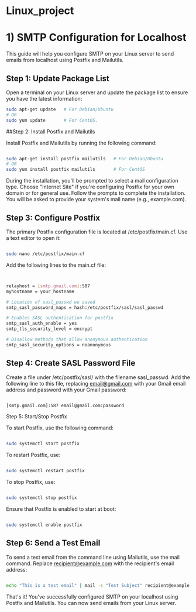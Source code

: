 # Linux_project


#  1) SMTP Configuration for Localhost

This guide will help you configure SMTP on your Linux server to send emails from localhost using Postfix and Mailutils.

## Step 1: Update Package List

Open a terminal on your Linux server and update the package list to ensure you have the latest information:

```bash
sudo apt-get update   # For Debian/Ubuntu
# OR
sudo yum update       # For CentOS.
```

##Step 2: Install Postfix and Mailutils

Install Postfix and Mailutils by running the following command:

```bash

sudo apt-get install postfix mailutils   # For Debian/Ubuntu
# OR
sudo yum install postfix mailutils       # For CentOS
```
During the installation, you'll be prompted to select a mail configuration type. Choose "Internet Site" if you're configuring Postfix for your own domain or for general use. Follow the prompts to complete the installation. You will be asked to provide your system's mail name (e.g., example.com).


## Step 3: Configure Postfix

The primary Postfix configuration file is located at /etc/postfix/main.cf. Use a text editor to open it:

```bash

sudo nano /etc/postfix/main.cf
```
Add the following lines to the main.cf file:
```bash


relayhost = [smtp.gmail.com]:587
myhostname = your_hostname

# Location of sasl_passwd we saved
smtp_sasl_password_maps = hash:/etc/postfix/sasl/sasl_passwd

# Enables SASL authentication for postfix
smtp_sasl_auth_enable = yes
smtp_tls_security_level = encrypt

# Disallow methods that allow anonymous authentication
smtp_sasl_security_options = noanonymous
```
## Step 4: Create SASL Password File

Create a file under /etc/postfix/sasl/ with the filename sasl_passwd. 
Add the following line to this file, replacing email@gmail.com with your Gmail email address and password with your Gmail password:
```bash

[smtp.gmail.com]:587 email@gmail.com:password
```
Step 5: Start/Stop Postfix

To start Postfix, use the following command:

```bash

sudo systemctl start postfix
```
To restart Postfix, use:

```bash

sudo systemctl restart postfix
```
To stop Postfix, use:

```bash

sudo systemctl stop postfix
```
Ensure that Postfix is enabled to start at boot:

```bash

sudo systemctl enable postfix
```
## Step 6: Send a Test Email

To send a test email from the command line using Mailutils, use the mail command. Replace recipient@example.com with the recipient's email address:

```bash

echo "This is a test email" | mail -s "Test Subject" recipient@example.com
```
That's it! You've successfully configured SMTP on your localhost using Postfix and Mailutils. You can now send emails from your Linux server.
